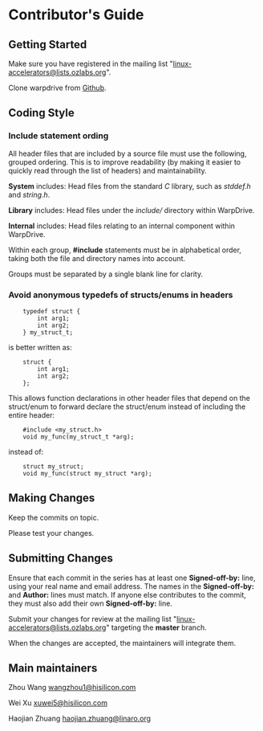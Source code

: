 
# Contributor's Guide

## Getting Started

Make sure you have registered in the mailing list "linux-accelerators@lists.ozlabs.org".

Clone warpdrive from [Github](https://github.com/linaro/warpdrive).


## Coding Style

### Include statement ording

All header files that are included by a source file must use the following, grouped ordering. This is to improve readability (by making it easier to quickly read through the list of headers) and maintainability.

**System** includes: Head files from the standard *C* library, such as *stddef.h* and *string.h*.

**Library** includes: Head files under the *include/* directory within WarpDrive.

**Internal** includes: Head files relating to an internal component within WarpDrive.

Within each group, **\#include** statements must be in alphabetical order, taking both the file and directory names into account.

Groups must be separated by a single blank line for clarity.


### Avoid anonymous typedefs of structs/enums in headers

```
    typedef struct {
        int arg1;
        int arg2;
    } my_struct_t;
```
is better written as:
```
    struct {
        int arg1;
        int arg2;
    };
```

This allows function declarations in other header files that depend on the struct/enum to forward declare the struct/enum instead of including the entire header:

```
    #include <my_struct.h>
    void my_func(my_struct_t *arg);
```
instead of:
```
    struct my_struct;
    void my_func(struct my_struct *arg);
```

## Making Changes

Keep the commits on topic.

Please test your changes.


## Submitting Changes

Ensure that each commit in the series has at least one **Signed-off-by:** line, using your real name and email address. The names in the **Signed-off-by:** and **Author:** lines must match. If anyone else contributes to the commit, they must also add their own **Signed-off-by:** line.

Submit your changes for review at the mailing list "linux-accelerators@lists.ozlabs.org" targeting the **master** branch.

When the changes are accepted, the maintainers will integrate them.


## Main maintainers

Zhou Wang <wangzhou1@hisilicon.com>

Wei Xu <xuwei5@hisilicon.com>

Haojian Zhuang <haojian.zhuang@linaro.org>